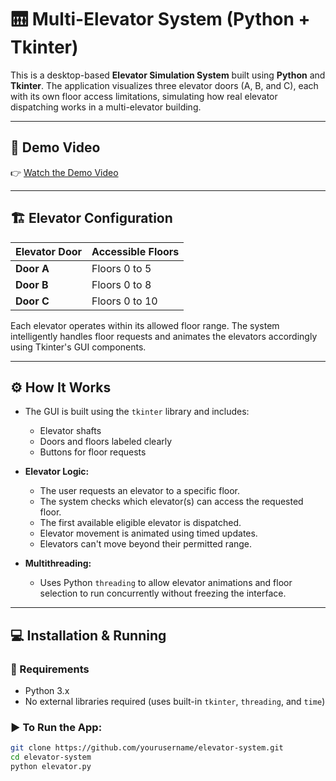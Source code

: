 # 🛗 Multi-Elevator System (Python + Tkinter)

This is a desktop-based **Elevator Simulation System** built using **Python** and **Tkinter**. The application visualizes three elevator doors (A, B, and C), each with its own floor access limitations, simulating how real elevator dispatching works in a multi-elevator building.

---

## 🎥 Demo Video

👉 [Watch the Demo Video](https://drive.google.com/file/d/140UF9O7ItgbCD5E0g-UMlw-rAnSNrZFq/view?usp=sharing)  


---

## 🏗️ Elevator Configuration

| Elevator Door | Accessible Floors |
|---------------|-------------------|
| **Door A**     | Floors 0 to 5       |
| **Door B**     | Floors 0 to 8       |
| **Door C**     | Floors 0 to 10      |

Each elevator operates within its allowed floor range. The system intelligently handles floor requests and animates the elevators accordingly using Tkinter's GUI components.

---

## ⚙️ How It Works

- The GUI is built using the `tkinter` library and includes:
  - Elevator shafts
  - Doors and floors labeled clearly
  - Buttons for floor requests

- **Elevator Logic:**
  - The user requests an elevator to a specific floor.
  - The system checks which elevator(s) can access the requested floor.
  - The first available eligible elevator is dispatched.
  - Elevator movement is animated using timed updates.
  - Elevators can't move beyond their permitted range.

- **Multithreading:**
  - Uses Python `threading` to allow elevator animations and floor selection to run concurrently without freezing the interface.

---

## 💻 Installation & Running

### 🔧 Requirements

- Python 3.x
- No external libraries required (uses built-in `tkinter`, `threading`, and `time`)

### ▶️ To Run the App:

```bash
git clone https://github.com/yourusername/elevator-system.git
cd elevator-system
python elevator.py
